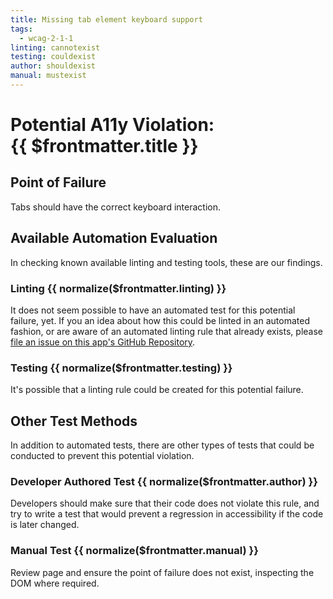 ```yaml
---
title: Missing tab element keyboard support
tags: 
  - wcag-2-1-1
linting: cannotexist
testing: couldexist
author: shouldexist
manual: mustexist
---
```


<script setup>
  const normalize = (value) => {
    const v = (value || '').toLowerCase()
    if (v === 'exists') return 'Exists'
    if (v === 'couldexist') return 'Could Exist'
    if (v === 'cannotexist') return 'Cannot Exist'
    if (v === 'shouldexist') return 'Should Exist'
    if (v === 'mustexist') return 'Must Exist'
    return '—'
  }
</script>

# Potential A11y Violation:<br/>{{ $frontmatter.title }}

## Point of Failure
Tabs should have the correct keyboard interaction.

## Available Automation Evaluation

In checking known available linting and testing tools, these are our findings.

### Linting <Badge type="info">{{ normalize($frontmatter.linting) }}</Badge>
It does not seem possible to have an automated test for this potential failure, yet. If you an idea about how this could be linted in an automated fashion, or are aware of an automated linting rule that already exists, please [file an issue on this app's GitHub Repository](https://github.com/MelSumner/a11y-automation/issues).

### Testing <Badge type="info">{{ normalize($frontmatter.testing) }}</Badge>
It's possible that a linting rule could be created for this potential failure.

## Other Test Methods

In addition to automated tests, there are other types of tests that could be conducted to prevent this potential violation.

### Developer Authored Test <Badge type="info">{{ normalize($frontmatter.author) }}</Badge>
Developers should make sure that their code does not violate this rule, and try to write a test that would prevent a regression in accessibility if the code is later changed.

### Manual Test <Badge type="info">{{ normalize($frontmatter.manual) }}</Badge>
Review page and ensure the point of failure does not exist, inspecting the DOM where required.


<TagLinks />
